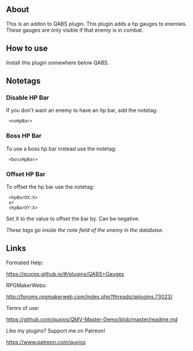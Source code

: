 

## AboutThis is an addon to QABS plugin. This plugin adds a hp gauges to enemies.These gauges are only visible if that enemy is in combat.

## How to useInstall this plugin somewhere below QABS.

## Notetags
### **Disable HP Bar**If you don't want an enemy to have an hp bar, add the notetag:~~~ <noHpBar>~~~

### **Boss HP Bar**To use a boss hp bar instead use the notetag:~~~ <bossHpBar>~~~

### **Offset HP Bar**To offset the hp bar use the notetag:~~~ <hpBarOX:X> or <hpBarOY:X>~~~Set X to the value to offset the bar by. Can be negative.*These tags go inside the note field of the enemy in the database.*

## LinksFormated Help: https://quxios.github.io/#/plugins/QABS+GaugesRPGMakerWebs: http://forums.rpgmakerweb.com/index.php?threads/qplugins.73023/Terms of use: https://github.com/quxios/QMV-Master-Demo/blob/master/readme.mdLike my plugins? Support me on Patreon! https://www.patreon.com/quxios